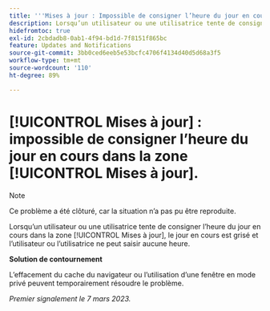 ```yaml
---
title: '''Mises à jour : Impossible de consigner l’heure du jour en cours dans la zone Mises à jour'
description: Lorsqu’un utilisateur ou une utilisatrice tente de consigner l’heure du jour en cours dans la zone Mises à jour, le jour en cours est grisé et l’utilisateur ou l’utilisatrice ne peut saisir aucune heure.
hidefromtoc: true
exl-id: 2cbdadb8-0ab1-4f94-bd1d-7f8151f865bc
feature: Updates and Notifications
source-git-commit: 3bb0ced6eeb5e53bcfc4706f4134d40d5d68a3f5
workflow-type: tm+mt
source-wordcount: '110'
ht-degree: 89%

---
```


# [!UICONTROL Mises à jour] : impossible de consigner l’heure du jour en cours dans la zone [!UICONTROL Mises à jour].

>[!NOTE]
>
>Ce problème a été clôturé, car la situation n’a pas pu être reproduite.

Lorsqu’un utilisateur ou une utilisatrice tente de consigner l’heure du jour en cours dans la zone [!UICONTROL Mises à jour], le jour en cours est grisé et l’utilisateur ou l’utilisatrice ne peut saisir aucune heure.

**Solution de contournement**

L’effacement du cache du navigateur ou l’utilisation d’une fenêtre en mode privé peuvent temporairement résoudre le problème.

_Premier signalement le 7 mars 2023._

